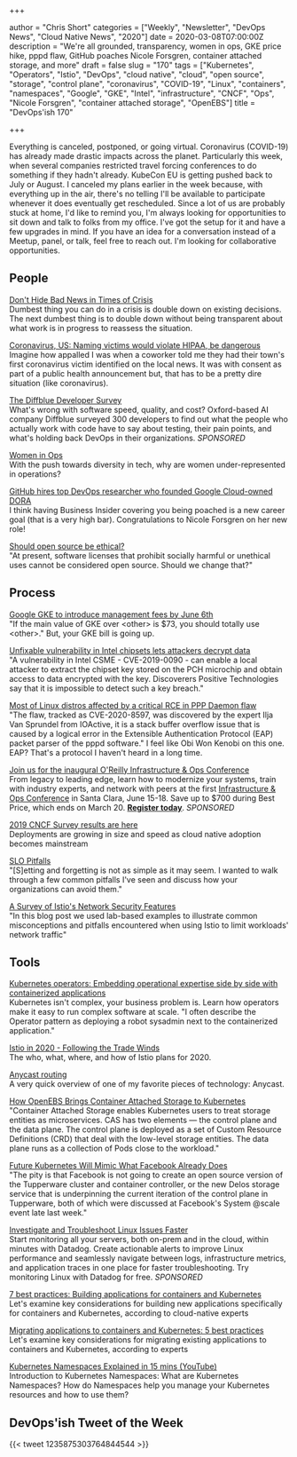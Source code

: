 +++

author = "Chris Short"
categories = ["Weekly", "Newsletter", "DevOps News", "Cloud Native News", "2020"]
date = 2020-03-08T07:00:00Z
description = "We're all grounded, transparency, women in ops, GKE price hike, pppd flaw, GitHub poaches Nicole Forsgren, container attached storage, and more"
draft = false
slug = "170"
tags = ["Kubernetes", "Operators", "Istio", "DevOps", "cloud native", "cloud", "open source", "storage", "control plane", "coronavirus", "COVID-19", "Linux", "containers", "namespaces", "Google", "GKE", "Intel", "infrastructure", "CNCF", "Ops", "Nicole Forsgren", "container attached storage", "OpenEBS"]
title = "DevOps'ish 170"

+++

Everything is canceled, postponed, or going virtual. Coronavirus (COVID-19) has already made drastic impacts across the planet. Particularly this week, when several companies restricted travel forcing conferences to do something if they hadn't already. KubeCon EU is getting pushed back to July or August. I canceled my plans earlier in the week because, with everything up in the air, there's no telling I'll be available to participate whenever it does eventually get rescheduled. Since a lot of us are probably stuck at home, I'd like to remind you, I'm always looking for opportunities to sit down and talk to folks from my office. I've got the setup for it and have a few upgrades in mind. If you have an idea for a conversation instead of a Meetup, panel, or talk, feel free to reach out. I'm looking for collaborative opportunities.

## People

[Don't Hide Bad News in Times of Crisis](https://hbr.org/2020/03/dont-hide-bad-news-in-times-of-crisis)  
Dumbest thing you can do in a crisis is double down on existing decisions. The next dumbest thing is to double down without being transparent about what work is in progress to reassess the situation.

[Coronavirus, US: Naming victims would violate HIPAA, be dangerous](https://www.usatoday.com/story/news/nation/2020/03/06/coronavirus-us-naming-victims-would-violate-hipaa-dangerous/4964498002/)  
Imagine how appalled I was when a coworker told me they had their town's first coronavirus victim identified on the local news. It was with consent as part of a public health announcement but, that has to be a pretty dire situation (like coronavirus).

[The Diffblue Developer Survey](https://www.diffblue.com/Education/research_papers/2019-diffblue-developer-survey/?utm_source=newsletter&utm_medium=email&utm_campaign=DevOpsIsh)  
What's wrong with software speed, quality, and cost? Oxford-based AI company Diffblue surveyed 300 developers to find out what the people who actually work with code have to say about testing, their pain points, and what's holding back DevOps in their organizations. *SPONSORED*

[Women in Ops](https://www.redhat.com/sysadmin/women-ops)  
With the push towards diversity in tech, why are women under-represented in operations?

[GitHub hires top DevOps researcher who founded Google Cloud-owned DORA](https://www.businessinsider.com/github-hires-nicole-forsgren-devops-researcher-google-cloud-dora-2020-3)  
I think having Business Insider covering you being poached is a new career goal (that is a very high bar). Congratulations to Nicole Forsgren on her new role!

[Should open source be ethical?](https://www.infoworld.com/article/3530300/should-open-source-be-ethical.html)  
"At present, software licenses that prohibit socially harmful or unethical uses cannot be considered open source. Should we change that?"

## Process

[Google GKE to introduce management fees by June 6th](https://www.reddit.com/r/kubernetes/comments/fdgblk/google_gke_to_introduce_management_fees_by_june/)  
"If the main value of GKE over \<other\> is $73, you should totally use \<other\>." But, your GKE bill is going up.

[Unfixable vulnerability in Intel chipsets lets attackers decrypt data](https://www.scmagazineuk.com/unfixable-vulnerability-intel-chipsets-lets-attackers-decrypt-data/article/1676112)  
"A vulnerability in Intel CSME - CVE-2019-0090 - can enable a local attacker to extract the chipset key stored on the PCH microchip and obtain access to data encrypted with the key. Discoverers Positive Technologies say that it is impossible to detect such a key breach."

[Most of Linux distros affected by a critical RCE in PPP Daemon flaw](https://securityaffairs.co/wordpress/99043/hacking/linux-rce-ppp-daemon-flaw.html)  
"The flaw, tracked as CVE-2020-8597, was discovered by the expert Ilja Van Sprundel from IOActive, it is a stack buffer overflow issue that is caused by a logical error in the Extensible Authentication Protocol (EAP) packet parser of the pppd software." I feel like Obi Won Kenobi on this one. EAP? That's a protocol I haven't heard in a long time.

[Join us for the inaugural O'Reilly Infrastructure & Ops Conference](https://conferences.oreilly.com/infrastructure-ops/io-ca?utm_medium=paid+media&utm_source=devopsish&utm_campaign=ioca20&utm_content=paid+devopsish+march+9)  
From legacy to leading edge, learn how to modernize your systems, train with industry experts, and network with peers at the first [Infrastructure & Ops Conference](https://conferences.oreilly.com/infrastructure-ops/io-ca?utm_medium=paid+media&utm_source=devopsish&utm_campaign=ioca20&utm_content=paid+devopsish+march+9) in Santa Clara, June 15-18. Save up to $700 during Best Price, which ends on March 20. [**Register today**](https://conferences.oreilly.com/infrastructure-ops/io-ca?utm_medium=paid+media&utm_source=devopsish&utm_campaign=ioca20&utm_content=paid+devopsish+march+9). *SPONSORED*

[2019 CNCF Survey results are here](https://www.cncf.io/blog/2020/03/04/2019-cncf-survey-results-are-here-deployments-are-growing-in-size-and-speed-as-cloud-native-adoption-becomes-mainstream/)  
Deployments are growing in size and speed as cloud native adoption becomes mainstream

[SLO Pitfalls](https://www.linkedin.com/pulse/slo-pitfalls-femi-agbabiaka/)  
"[S]etting and forgetting is not as simple as it may seem. I wanted to walk through a few common pitfalls I've seen and discuss how your organizations can avoid them."

[A Survey of Istio's Network Security Features](https://research.nccgroup.com/2020/03/04/a-survey-of-istios-network-security-features/)  
"In this blog post we used lab-based examples to illustrate common misconceptions and pitfalls encountered when using Istio to limit workloads' network traffic"

## Tools

[Kubernetes operators: Embedding operational expertise side by side with containerized applications](https://www.redhat.com/sysadmin/kubernetes-operators)  
Kubernetes isn't complex, your business problem is. Learn how operators make it easy to run complex software at scale. "I often describe the Operator pattern as deploying a robot sysadmin next to the containerized application."

[Istio in 2020 - Following the Trade Winds](https://istio.io/blog/2020/tradewinds-2020/)  
The who, what, where, and how of Istio plans for 2020.

[Anycast routing](https://blog.baturin.org/anycast-routing.html)  
A very quick overview of one of my favorite pieces of technology: Anycast.

[How OpenEBS Brings Container Attached Storage to Kubernetes](https://thenewstack.io/how-openebs-brings-container-attached-storage-to-kubernetes/)  
"Container Attached Storage enables Kubernetes users to treat storage entities as microservices. CAS has two elements — the control plane and the data plane. The control plane is deployed as a set of Custom Resource Definitions (CRD) that deal with the low-level storage entities. The data plane runs as a collection of Pods close to the workload."

[Future Kubernetes Will Mimic What Facebook Already Does](https://www.nextplatform.com/2019/06/10/future-kubernetes-will-mimic-what-facebook-already-does/)  
"The pity is that Facebook is not going to create an open source version of the Tupperware cluster and container controller, or the new Delos storage service that is underpinning the current iteration of the control plane in Tupperware, both of which were discussed at Facebook's System @scale event late last week."

[Investigate and Troubleshoot Linux Issues Faster](https://www.datadoghq.com/dg/monitor/linux-monitoring/?utm_source=Advertisement&utm_medium=Advertisement&utm_campaign=DevOpsish-Newsletter03&utm_content=Linux)  
Start monitoring all your servers, both on-prem and in the cloud, within minutes with Datadog. Create actionable alerts to improve Linux performance and seamlessly navigate between logs, infrastructure metrics, and application traces in one place for faster troubleshooting. Try monitoring Linux with Datadog for free. *SPONSORED*

[7 best practices: Building applications for containers and Kubernetes](https://enterprisersproject.com/article/2020/3/kubernetes-best-practices-building-applications-containers)  
Let's examine key considerations for building new applications specifically for containers and Kubernetes, according to cloud-native experts

[Migrating applications to containers and Kubernetes: 5 best practices](https://enterprisersproject.com/article/2020/3/kubernetes-migrating-applications-containers-5-best-practices)  
Let's examine key considerations for migrating existing applications to containers and Kubernetes, according to experts

[Kubernetes Namespaces Explained in 15 mins (YouTube)](https://youtu.be/K3jNo4z5Jx8)  
Introduction to Kubernetes Namespaces: What are Kubernetes Namespaces? How do Namespaces help you manage your Kubernetes resources and how to use them?

## DevOps'ish Tweet of the Week

{{< tweet 1235875303764844544 >}}
